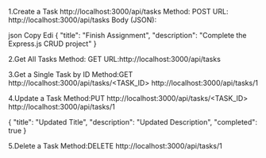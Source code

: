 1.Create a Task 
http://localhost:3000/api/tasks
Method: POST
URL: http://localhost:3000/api/tasks
Body (JSON):

json
Copy
Edi
{
  "title": "Finish Assignment",
  "description": "Complete the Express.js CRUD project"
}

2.Get All Tasks
Method: GET
URL:http://localhost:3000/api/tasks

3.Get a Single Task by ID 
Method:GET
http://localhost:3000/api/tasks/<TASK_ID>
http://localhost:3000/api/tasks/1


4.Update a Task 
Method:PUT 
http://localhost:3000/api/tasks/<TASK_ID>
http://localhost:3000/api/tasks/1

{
  "title": "Updated Title",
  "description": "Updated Description",
  "completed": true
}

5.Delete a Task
Method:DELETE 
http://localhost:3000/api/tasks/1


